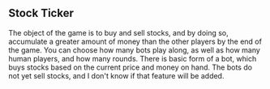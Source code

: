 ## Stock Ticker

The object of the game is to buy and sell stocks, and by doing so, accumulate a greater amount of money than the other players by the end of the game. You can choose how many bots play along, as well as how many human players, and how many rounds. There is basic form of a bot, which buys stocks based on the current price and money on hand. The bots do not yet sell stocks, and I don't know if that feature will be added. 
